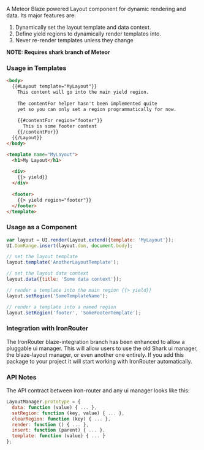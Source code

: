 A Meteor Blaze powered Layout component for dynamic rendering and data. Its major features are:

1. Dynamically set the layout template and data context.
2. Define yield regions to dynamically render templates into.
3. Never re-render templates unless they change

**NOTE: Requires shark branch of Meteor**

### Usage in Templates

```html
<body>
  {{#Layout template="MyLayout"}}
    This content will go into the main yield region.
    
    The contentFor helper hasn't been implemented quite 
    yet so you can only set a region programmatically for now.
    
    {{#contentFor region="footer"}}
      This is some footer content
    {{/contentFor}}
  {{/Layout}}
</body>

<template name="MyLayout">
  <h1>My Layout</h1>
  
  <div>
    {{> yield}}
  </div>
  
  <footer>
    {{> yield region="footer"}}
  </footer>
</template>
```

### Usage as a Component

```javascript
var layout = UI.render(Layout.extend({template: 'MyLayout'});
UI.DomRange.insert(layout.dom, document.body);

// set the layout template
layout.template('AnotherLayoutTemplate');

// set the layout data context
layout.data({title: 'Some data context'});

// render a template into the main region {{> yield}}
layout.setRegion('SomeTemplateName');

// render a template into a named region
layout.setRegion('footer', 'SomeFooterTemplate');

```

### Integration with IronRouter
The IronRouter blaze-integration branch has been enhanced to allow a pluggable
ui manager. This will allow users to use the old Shark ui manager, the
blaze-layout manager, or even another one entirely. If you add this package to
your project it will start working with IronRouter automatically.

### API Notes
The API contract between iron-router and any ui manager looks like this:

```javascript
LayoutManager.prototype = {
  data: function (value) { ... },
  setRegion: function (key, value) { ... },
  clearRegion: function (key) { ... },
  render: function () { ... },
  insert: function (parent) { ... },
  template: function (value) { ... }
};
```
